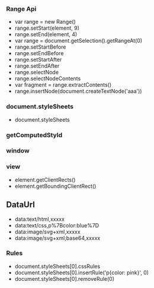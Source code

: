 ### Range Api
- var range = new Range()
- range.setStart(element, 9)
- range.setEnd(element, 4)
- var range = document.getSelection().getRangeAt(0)
- range.setStartBefore
- range.setEndBefore
- range.setStartAfter
- range.setEndAfter
- range.selectNode
- range.selectNodeContents
- var fragment = range.extractContents()
- range.insertNode(document.createTextNode('aaa'))

### document.styleSheets
- document.styleSheets

### getComputedStyld

### window

### view
- element.getClientRects()
- element.getBoundingClientRect()

## DataUrl
- data:text/html,xxxxx
- data:text/css,p%7Bcolor:blue%7D
- data:image/svg+xml,xxxxx
- data:image/svg+xml;base64,xxxxx

### Rules
- document.styleSheets[0].cssRules
- document.styleSheets[0].insertRule('p{color: pink}', 0)
- document.styleSheets[0].removeRule(0)
